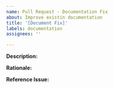 ```yaml
---
name: Pull Request - Documentation Fix
about: Improve existin documentation
title: '[Document Fix]'
labels: documentation
assignees: ''

---
```


**Description:**

<!-- In this block, describe what the pull request does. Nuke this text -->

**Rationale:**

<!-- Brief description of why you're submitting this PR -->

**Reference Issue:**

<!-- Link to any previously opened issue(s) this PR addresses ->
